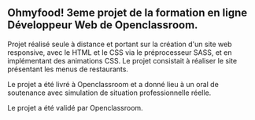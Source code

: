 Ohmyfood! 3eme projet de la formation en ligne Développeur Web de Openclassroom.
--------------------------------------------------------------------------------


Projet réalisé seule à distance et portant sur la création d'un site web responsive, avec le HTML et le CSS via le préprocesseur SASS, et en implémentant des animations CSS. Le projet consistait à réaliser le site présentant les menus de restaurants.

Le projet a été livré à Openclassroom et a donné lieu à un oral de soutenance avec simulation de situation professionnelle réelle.

Le projet a été validé par Openclassroom.
